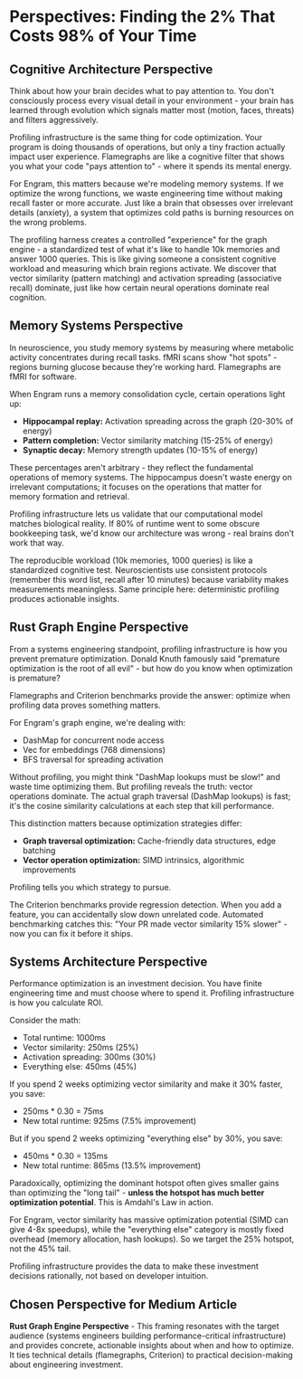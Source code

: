 # Perspectives: Finding the 2% That Costs 98% of Your Time

## Cognitive Architecture Perspective

Think about how your brain decides what to pay attention to. You don't consciously process every visual detail in your environment - your brain has learned through evolution which signals matter most (motion, faces, threats) and filters aggressively.

Profiling infrastructure is the same thing for code optimization. Your program is doing thousands of operations, but only a tiny fraction actually impact user experience. Flamegraphs are like a cognitive filter that shows you what your code "pays attention to" - where it spends its mental energy.

For Engram, this matters because we're modeling memory systems. If we optimize the wrong functions, we waste engineering time without making recall faster or more accurate. Just like a brain that obsesses over irrelevant details (anxiety), a system that optimizes cold paths is burning resources on the wrong problems.

The profiling harness creates a controlled "experience" for the graph engine - a standardized test of what it's like to handle 10k memories and answer 1000 queries. This is like giving someone a consistent cognitive workload and measuring which brain regions activate. We discover that vector similarity (pattern matching) and activation spreading (associative recall) dominate, just like how certain neural operations dominate real cognition.

## Memory Systems Perspective

In neuroscience, you study memory systems by measuring where metabolic activity concentrates during recall tasks. fMRI scans show "hot spots" - regions burning glucose because they're working hard. Flamegraphs are fMRI for software.

When Engram runs a memory consolidation cycle, certain operations light up:
- **Hippocampal replay:** Activation spreading across the graph (20-30% of energy)
- **Pattern completion:** Vector similarity matching (15-25% of energy)
- **Synaptic decay:** Memory strength updates (10-15% of energy)

These percentages aren't arbitrary - they reflect the fundamental operations of memory systems. The hippocampus doesn't waste energy on irrelevant computations; it focuses on the operations that matter for memory formation and retrieval.

Profiling infrastructure lets us validate that our computational model matches biological reality. If 80% of runtime went to some obscure bookkeeping task, we'd know our architecture was wrong - real brains don't work that way.

The reproducible workload (10k memories, 1000 queries) is like a standardized cognitive test. Neuroscientists use consistent protocols (remember this word list, recall after 10 minutes) because variability makes measurements meaningless. Same principle here: deterministic profiling produces actionable insights.

## Rust Graph Engine Perspective

From a systems engineering standpoint, profiling infrastructure is how you prevent premature optimization. Donald Knuth famously said "premature optimization is the root of all evil" - but how do you know when optimization is premature?

Flamegraphs and Criterion benchmarks provide the answer: optimize when profiling data proves something matters.

For Engram's graph engine, we're dealing with:
- DashMap for concurrent node access
- Vec<f32> for embeddings (768 dimensions)
- BFS traversal for spreading activation

Without profiling, you might think "DashMap lookups must be slow!" and waste time optimizing them. But profiling reveals the truth: vector operations dominate. The actual graph traversal (DashMap lookups) is fast; it's the cosine similarity calculations at each step that kill performance.

This distinction matters because optimization strategies differ:
- **Graph traversal optimization:** Cache-friendly data structures, edge batching
- **Vector operation optimization:** SIMD intrinsics, algorithmic improvements

Profiling tells you which strategy to pursue.

The Criterion benchmarks provide regression detection. When you add a feature, you can accidentally slow down unrelated code. Automated benchmarking catches this: "Your PR made vector similarity 15% slower" - now you can fix it before it ships.

## Systems Architecture Perspective

Performance optimization is an investment decision. You have finite engineering time and must choose where to spend it. Profiling infrastructure is how you calculate ROI.

Consider the math:
- Total runtime: 1000ms
- Vector similarity: 250ms (25%)
- Activation spreading: 300ms (30%)
- Everything else: 450ms (45%)

If you spend 2 weeks optimizing vector similarity and make it 30% faster, you save:
- 250ms * 0.30 = 75ms
- New total runtime: 925ms (7.5% improvement)

But if you spend 2 weeks optimizing "everything else" by 30%, you save:
- 450ms * 0.30 = 135ms
- New total runtime: 865ms (13.5% improvement)

Paradoxically, optimizing the dominant hotspot often gives smaller gains than optimizing the "long tail" - **unless the hotspot has much better optimization potential**. This is Amdahl's Law in action.

For Engram, vector similarity has massive optimization potential (SIMD can give 4-8x speedups), while the "everything else" category is mostly fixed overhead (memory allocation, hash lookups). So we target the 25% hotspot, not the 45% tail.

Profiling infrastructure provides the data to make these investment decisions rationally, not based on developer intuition.

## Chosen Perspective for Medium Article

**Rust Graph Engine Perspective** - This framing resonates with the target audience (systems engineers building performance-critical infrastructure) and provides concrete, actionable insights about when and how to optimize. It ties technical details (flamegraphs, Criterion) to practical decision-making about engineering investment.
